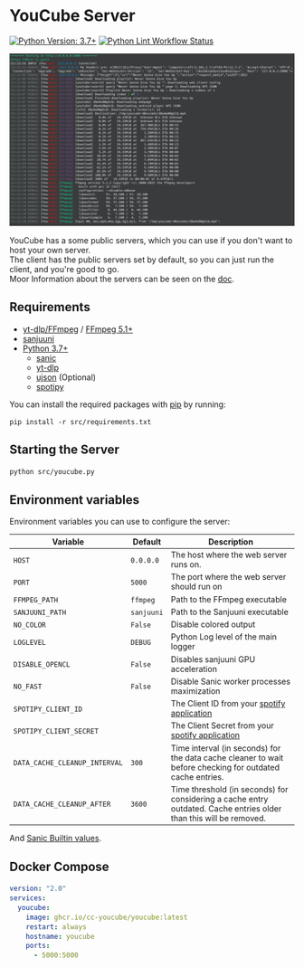 # YouCube Server

[![Python Version: 3.7+]](https://www.python.org/downloads/)
[![Python Lint Workflow Status]](https://github.com/CC-YouCube/server/actions/workflows/pylint.yml)

![preview]

YouCube has a some public servers, which you can use if you don't want to host your own server. \
The client has the public servers set by default, so you can just run the client, and you're good to go. \
Moor Information about the servers can be seen on the [doc].

## Requirements

- [yt-dlp/FFmpeg] / [FFmpeg 5.1+]
- [sanjuuni]
- [Python 3.7+]
  - [sanic]
  - [yt-dlp]
  - [ujson] (Optional)
  - [spotipy]

You can install the required packages with [pip] by running:

```shell
pip install -r src/requirements.txt
```

## Starting the Server

```bash
python src/youcube.py
```

## Environment variables

Environment variables you can use to configure the server:

| Variable                      | Default    | Description                                                                                                        |
| ----------------------------- | ---------- | ------------------------------------------------------------------------------------------------------------------ |
| `HOST`                        | `0.0.0.0`  | The host where the web server runs on.                                                                             |
| `PORT`                        | `5000`     | The port where the web server should run on                                                                        |
| `FFMPEG_PATH`                 | `ffmpeg`   | Path to the FFmpeg executable                                                                                      |
| `SANJUUNI_PATH`               | `sanjuuni` | Path to the Sanjuuni executable                                                                                    |
| `NO_COLOR`                    | `False`    | Disable colored output                                                                                             |
| `LOGLEVEL`                    | `DEBUG`    | Python Log level of the main logger                                                                                |
| `DISABLE_OPENCL`              | `False`    | Disables sanjuuni GPU acceleration                                                                                 |
| `NO_FAST`                     | `False`    | Disable Sanic worker processes maximization                                                                        |
| `SPOTIPY_CLIENT_ID`           |            | The Client ID from your [spotify application]                                                                      |
| `SPOTIPY_CLIENT_SECRET`       |            | The Client Secret from your [spotify application]                                                                  |
| `DATA_CACHE_CLEANUP_INTERVAL` | `300`      | Time interval (in seconds) for the data cache cleaner to wait before checking for outdated cache entries.          |
| `DATA_CACHE_CLEANUP_AFTER`    | `3600`     | Time threshold (in seconds) for considering a cache entry outdated. Cache entries older than this will be removed. |

And [Sanic Builtin values].

## Docker Compose

```yml
version: "2.0"
services:
  youcube:
    image: ghcr.io/cc-youcube/youcube:latest
    restart: always
    hostname: youcube
    ports:
      - 5000:5000
```

[spotify application]: https://developer.spotify.com/dashboard/applications
[pip]: https://pip.pypa.io/en/stable/installation
[yt-dlp/FFmpeg]: https://github.com/yt-dlp/FFmpeg-Builds
[FFmpeg 5.1+]: https://ffmpeg.org
[sanjuuni]: https://github.com/MCJack123/sanjuuni
[Python 3.7+]: https://www.python.org/downloads
[sanic]: https://sanic.dev
[yt-dlp]: https://pypi.org/project/yt-dlp
[ujson]: https://pypi.org/project/ujson
[spotipy]: https://pypi.org/project/spotipy
[doc]: https://youcube.madefor.cc/api
[preview]: .README/preview-server.png
[Python Version: 3.7+]: https://img.shields.io/badge/Python-3.7+-green?style=for-the-badge&logo=Python&logoColor=white
[Python Lint Workflow Status]: https://img.shields.io/github/actions/workflow/status/CC-YouCube/server/pylint.yml?branch=main&label=Python%20Lint&logo=github&style=for-the-badge
[Sanic Builtin values]: https://sanic.dev/en/guide/running/configuration.md#builtin-values
